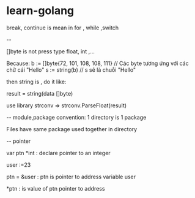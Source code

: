 # learn-golang

break, continue is mean in for , while ,switch

--

[]byte is not press type float, int ,...

Because:
b := []byte{72, 101, 108, 108, 111} // Các byte tương ứng với các chữ cái "Hello"
s := string(b) // s sẽ là chuỗi "Hello"

then string is , do it like:

result = string(data []byte)

use library strconv => strconv.ParseFloat(result)

-- module,package
convention: 1 directory is 1 package

Files have same package used together in directory

-- pointer

var ptn *int : declare pointer to an integer

user :=23

ptn = &user : ptn is pointer to address variable user

*ptn : is value of ptn pointer to address